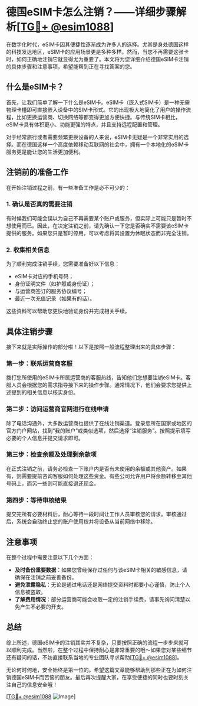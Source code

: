 # 德国eSIM卡怎么注销？——详细步骤解析[[TG💪+ @esim1088](https://t.me/s/esim1088)]

在数字化时代，eSIM卡因其便捷性逐渐成为许多人的选择。尤其是身处德国这样的科技发达地区，eSIM卡的应用场景更是多种多样。然而，当您不再需要这张卡时，如何正确地注销它就显得尤为重要了。本文将为您详细介绍德国eSIM卡注销的具体步骤和注意事项，希望能帮到正在寻找答案的您。

## 什么是eSIM卡？

首先，让我们简单了解一下什么是eSIM卡。eSIM卡（嵌入式SIM卡）是一种无需物理卡槽即可直接嵌入设备中的SIM卡形式。它的出现极大地简化了用户的操作流程，比如更换运营商、切换网络等都变得更加方便快捷。与传统SIM卡相比，eSIM卡具有体积更小、功能更强的特点，并且支持远程配置和管理。

对于经常旅行或者需要频繁更换设备的人来说，eSIM卡无疑是一个非常实用的选择。而在德国这样一个高度依赖移动互联网的社会中，拥有一个本地化的eSIM卡服务更是能让您的生活更加便利。

## 注销前的准备工作

在开始注销过程之前，有一些准备工作是必不可少的：

### 1. 确认是否真的需要注销

有时候我们可能会误以为自己不再需要某个账户或服务，但实际上可能只是暂时不想使用而已。因此，在决定注销之前，请先确认一下您是否确实不需要该eSIM卡提供的服务。如果您只是暂时停用，可以考虑将其设置为休眠状态而非完全注销。

### 2. 收集相关信息

为了顺利完成注销手续，您需要准备好以下信息：
- eSIM卡对应的手机号码；
- 身份证明文件（如护照或身份证）；
- 与运营商签订的服务协议编号；
- 最近一次充值记录（如果有的话）。

这些资料可以帮助您更快地验证身份并完成相关手续。

## 具体注销步骤

接下来就是实际操作的部分啦！以下是按照一般流程整理出来的具体步骤：

### 第一步：联系运营商客服

拨打您所使用的eSIM卡所属运营商的客服热线，告知他们您想要注销eSIM卡。客服人员会根据您的需求指导接下来的操作步骤。通常情况下，他们会要求您提供上述提到的相关信息以核实身份。

### 第二步：访问运营商官网进行在线申请

除了电话沟通外，大多数运营商也提供了在线注销渠道。登录您所在国家或地区的官方门户网站，找到“我的账户”或类似选项，然后选择“注销服务”。按照提示填写必要的个人信息并提交请求即可。

### 第三步：检查余额及处理剩余款项

在正式注销之前，请务必检查一下账户内是否有未使用的余额或其他资产。如果有，则需要提前咨询客服如何处理这些资金。有些公司允许用户将余额转移至其他号码上，而另一些则可能直接退还现金。

### 第四步：等待审核结果

提交完所有必要材料后，耐心等待一段时间让工作人员审核您的请求。审核通过后，系统会自动终止您的账户使用权并将设备从当前网络中移除。

## 注意事项

在整个过程中需要注意以下几个方面：

- **及时备份重要数据**：如果您曾经保存过任何与该eSIM卡相关的敏感信息，请确保在注销之前妥善备份。
- **避免泄露隐私**：无论是通过电话还是网络提交资料时都要小心谨慎，防止个人信息被盗取。
- **了解费用情况**：部分运营商可能会收取一定的注销手续费，请事先询问清楚以免产生不必要的开支。

## 总结

综上所述，德国eSIM卡的注销其实并不复杂，只要按照正确的流程一步步来就可以顺利完成。当然啦，在整个过程中保持耐心是非常重要的哦～如果您对某些细节还有疑问的话，不妨直接联系当地的专业团队寻求帮助[[TG💪+ @esim1088](https://t.me/s/esim1088)]。

无论何时何地，安全始终是第一位的。希望这篇文章能够帮助到那些正在为如何注销德国eSIM卡而苦恼的朋友。最后再次提醒大家，在享受便捷的同时也要时刻关注自己的信息安全哦！

[[TG💪+ @esim1088](https://t.me/s/esim1088) ![Image](https://i.postimg.cc/4NQfJmqS/Snipaste-2025-05-13-00-14-12.png)]